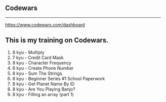 ## Codewars
-----------
https://www.codewars.com/dashboard

This is my training on Codewars.
--------------------------------
1. 8 kyu - Multiply
2. 7 kyu - Credit Card Mask
3. 8 kyu - Character Frequency
4. 6 kyu - Create Phone Number
5. 8 kyu - Sum The Strings
6. 8 kyu - Beginner Series #1 School Paperwork
7. 8 kyu - Get Planet Name By ID
8. 8 kyu - Are You Playing Banjo?
9. 8 kyu - Filling an array (part 1)